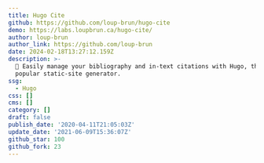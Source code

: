 ```yaml
---
title: Hugo Cite
github: https://github.com/loup-brun/hugo-cite
demo: https://labs.loupbrun.ca/hugo-cite/
author: loup-brun
author_link: https://github.com/loup-brun
date: 2024-02-18T13:27:12.159Z
description: >-
  📝 Easily manage your bibliography and in-text citations with Hugo, the
  popular static-site generator.
ssg:
  - Hugo
css: []
cms: []
category: []
draft: false
publish_date: '2020-04-11T21:05:03Z'
update_date: '2021-06-09T15:36:07Z'
github_star: 100
github_fork: 23
---
```

